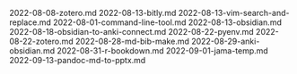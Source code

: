 2022-08-08-zotero.md
2022-08-13-bitly.md
2022-08-13-vim-search-and-replace.md
2022-08-01-command-line-tool.md
2022-08-13-obsidian.md
2022-08-18-obsidian-to-anki-connect.md
2022-08-22-pyenv.md
2022-08-22-zotero.md
2022-08-28-md-bib-make.md
2022-08-29-anki-obsidian.md
2022-08-31-r-bookdown.md
2022-09-01-jama-temp.md
2022-09-13-pandoc-md-to-pptx.md

